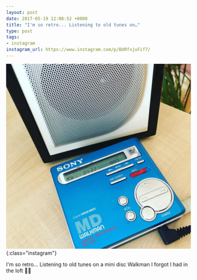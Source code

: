 ```yaml
---
layout: post
date: 2017-05-19 12:08:52 +0000
title: "I'm so retro... Listening to old tunes on…"
type: post
tags:
- instagram
instagram_url: https://www.instagram.com/p/BURfxjuFif7/
---
```


![Instagram - BURfxjuFif7](/img/BURfxjuFif7.jpg){:class="instagram"}

I'm so retro... Listening to old tunes on a mini disc Walkman I forgot I had in the loft 🤘🤙
